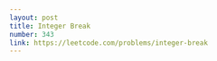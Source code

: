 ```yaml
---
layout: post
title: Integer Break
number: 343
link: https://leetcode.com/problems/integer-break
---
```

